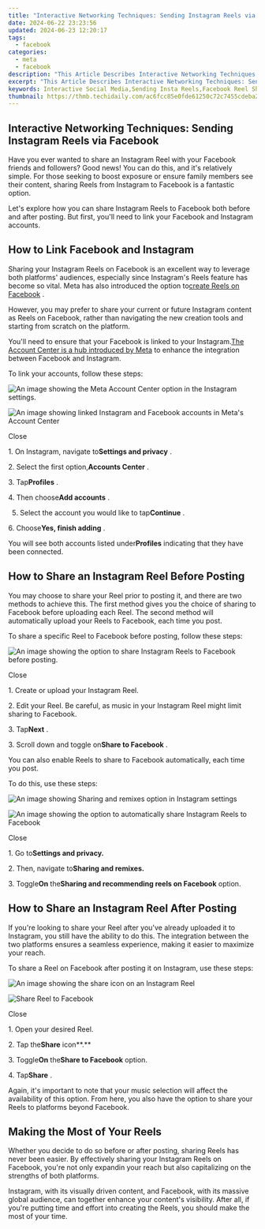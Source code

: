 ```yaml
---
title: "Interactive Networking Techniques: Sending Instagram Reels via Facebook"
date: 2024-06-22 23:23:56
updated: 2024-06-23 12:20:17
tags:
  - facebook
categories:
  - meta
  - facebook
description: "This Article Describes Interactive Networking Techniques: Sending Instagram Reels via Facebook"
excerpt: "This Article Describes Interactive Networking Techniques: Sending Instagram Reels via Facebook"
keywords: Interactive Social Media,Sending Insta Reels,Facebook Reel Sharing,Cross-Platform Reels,Networking with Reels,Reel Distribution Techniques,Integrating Instagram & Facebook
thumbnail: https://thmb.techidaily.com/ac6fcc85e0fde61250c72c7455cdeba283035fd7fed1fa3496121c2d71b4b3d4.jpg
---
```


## Interactive Networking Techniques: Sending Instagram Reels via Facebook

 Have you ever wanted to share an Instagram Reel with your Facebook friends and followers? Good news! You can do this, and it's relatively simple. For those seeking to boost exposure or ensure family members see their content, sharing Reels from Instagram to Facebook is a fantastic option.

 Let's explore how you can share Instagram Reels to Facebook both before and after posting. But first, you'll need to link your Facebook and Instagram accounts.

## How to Link Facebook and Instagram

 Sharing your Instagram Reels on Facebook is an excellent way to leverage both platforms' audiences, especially since Instagram's Reels feature has become so vital. Meta has also introduced the option to[create Reels on Facebook](https://www.makeuseof.com/how-to-create-reels-facebook/) .

 However, you may prefer to share your current or future Instagram content as Reels on Facebook, rather than navigating the new creation tools and starting from scratch on the platform.

 You'll need to ensure that your Facebook is linked to your Instagram.[The Account Center is a hub introduced by Meta](http://www.makeuseof.com/facebook-instagram-account-center-linked-accounts/) to enhance the integration between Facebook and Instagram.

To link your accounts, follow these steps:

![An image showing the Meta Account Center option in the Instagram settings.](https://static1.makeuseofimages.com/wordpress/wp-content/uploads/2023/08/meta-account-center-option-1.jpg)

![An image showing linked Instagram and Facebook accounts in Meta's Account Center](https://static1.makeuseofimages.com/wordpress/wp-content/uploads/2023/08/linking-accounts-in-meta-account-center-1.jpg)

Close

 1\. On Instagram, navigate to**Settings and privacy** .

 2\. Select the first option,**Accounts Center** .

 3\. Tap**Profiles** .

 4\. Then choose**Add accounts** .

 5. Select the account you would like to tap**Continue** .

 6\. Choose**Yes, finish adding** .

 You will see both accounts listed under**Profiles** indicating that they have been connected.

## How to Share an Instagram Reel Before Posting

 You may choose to share your Reel prior to posting it, and there are two methods to achieve this. The first method gives you the choice of sharing to Facebook before uploading each Reel. The second method will automatically upload your Reels to Facebook, each time you post.

 To share a specific Reel to Facebook before posting, follow these steps:

![An image showing the option to share Instagram Reels to Facebook before posting.](https://static1.makeuseofimages.com/wordpress/wp-content/uploads/2023/08/share-reel-to-facebook-before-posting.jpg)

Close

1\. Create or upload your Instagram Reel.

 2\. Edit your Reel. Be careful, as music in your Instagram Reel might limit sharing to Facebook.

 3\. Tap**Next** .

 3\. Scroll down and toggle on**Share to Facebook** .

 You can also enable Reels to share to Facebook automatically, each time you post.

To do this, use these steps:

![An image showing Sharing and remixes option in Instagram settings](https://static1.makeuseofimages.com/wordpress/wp-content/uploads/2023/08/instagram-sharing-and-remixes-option-2.jpg)

![An image showing the option to automatically share Instagram Reels to Facebook](https://static1.makeuseofimages.com/wordpress/wp-content/uploads/2023/08/sharing-instagram-reels-to-facebook-before-posting-1.jpg)

Close

 1\. Go to**Settings and privacy.**

 2\. Then, navigate to**Sharing and remixes.**

 3\. Toggle**On** the**Sharing and recommending reels on Facebook** option.

## How to Share an Instagram Reel After Posting

 If you're looking to share your Reel after you've already uploaded it to Instagram, you still have the ability to do this. The integration between the two platforms ensures a seamless experience, making it easier to maximize your reach.

 To share a Reel on Facebook after posting it on Instagram, use these steps:

![An image showing the share icon on an Instagram Reel](https://static1.makeuseofimages.com/wordpress/wp-content/uploads/2023/08/share-button-on-instagram-reel-2.jpg)

![Share Reel to Facebook](https://static1.makeuseofimages.com/wordpress/wp-content/uploads/2023/09/share-reel-to-facebook.jpg)

Close

1\. Open your desired Reel.

 2\. Tap the**Share** icon**.**

 3\. Toggle**On** the**Share to Facebook** option.

 4\. Tap**Share** .

 Again, it's important to note that your music selection will affect the availability of this option. From here, you also have the option to share your Reels to platforms beyond Facebook.

## Making the Most of Your Reels

 Whether you decide to do so before or after posting, sharing Reels has never been easier. By effectively sharing your Instagram Reels on Facebook, you're not only expandin your reach but also capitalizing on the strengths of both platforms.

 Instagram, with its visually driven content, and Facebook, with its massive global audience, can together enhance your content's visibility. After all, if you're putting time and effort into creating the Reels, you should make the most of your time.


<ins class="adsbygoogle"
     style="display:block"
     data-ad-format="autorelaxed"
     data-ad-client="ca-pub-7571918770474297"
     data-ad-slot="1223367746"></ins>



<ins class="adsbygoogle"
     style="display:block"
     data-ad-client="ca-pub-7571918770474297"
     data-ad-slot="8358498916"
     data-ad-format="auto"
     data-full-width-responsive="true"></ins>

